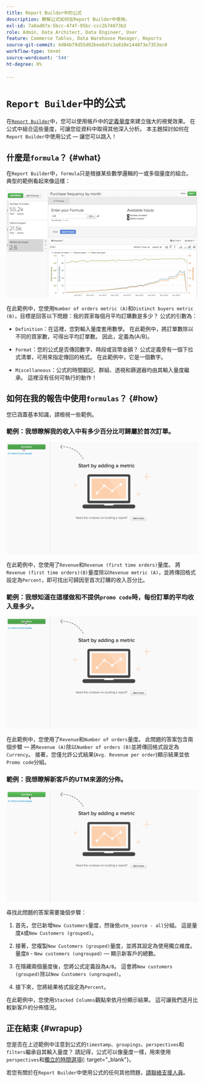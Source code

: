 ```yaml
---
title: Report Builder中的公式
description: 瞭解公式如何在Report Builder中使用。
exl-id: 7a0ad07a-5bcc-474f-95bc-ccc2b74073b2
role: Admin, Data Architect, Data Engineer, User
feature: Commerce Tables, Data Warehouse Manager, Reports
source-git-commit: 4d04b79d55d02bee6dfc3a810e144073e7353ec0
workflow-type: tm+mt
source-wordcount: '544'
ht-degree: 0%

---
```


# `Report Builder`中的公式

在[`Report Builder`](../../tutorials/using-visual-report-builder.md)中，您可以使用帳戶中的[定義量度](../../data-user/reports/ess-manage-data-metrics.md)來建立強大的視覺效果。 在公式中組合這些量度，可讓您從資料中取得其他深入分析。 本主題探討如何在`Report Builder`中使用公式 — 讓您可以跳入！

## 什麼是`formula`？ {#what}

在`Report Builder`中，`formula`只是根據某些數學邏輯的一或多個量度的組合。 典型的範例看起來像這樣：

![在Report Builder中顯示計算的公式範例](../../assets/formula-example.png)

在此範例中，您使用`Number of orders metric (A)`和`Distinct buyers metric (B)`，目標是回答以下問題：我的買家每個月平均訂購數是多少？ 公式的引數為：

* `Definition`：在這裡，您對輸入量度套用數學。 在此範例中，將訂單數除以不同的買家數，可得出平均訂單數。 因此，定義為(A/B)。

* `Format`：您的公式是否傳回數字、時段或貨幣金額？ 公式定義旁有一個下拉式清單，可用來指定傳回的格式。 在此範例中，它是一個數字。

* `Miscellaneous`：公式的時間戳記、群組、透視和篩選器均由其輸入量度繼承。 這裡沒有任何可執行的動作！

## 如何在我的報告中使用`formulas`？ {#how}

您已涵蓋基本知識，請檢視一些範例。

### 範例：我想瞭解我的收入中有多少百分比可歸屬於首次訂單。

![使用公式來尋找首次訂購的收入百分比](../../assets/first_time_orders.gif)

在此範例中，您使用了`Revenue`和`Revenue (first time orders)`量度。 將`Revenue (first time orders)(B)`量度除以`Revenue metric (A)`，並將傳回格式設定為`Percent`，即可找出可歸因至首次訂購的收入百分比。

### 範例：我想知道在這樣做和不提供`promo code`時，每份訂單的平均收入是多少。

![使用公式來尋找有促銷代碼和無促銷代碼的每份訂單的平均收入](../../assets/promo_code.gif)

在此範例中，您使用了`Revenue`和`Number of orders`量度。 此問題的答案包含兩個步驟 — 將`Revenue (A)`除以`Number of orders (B)`並將傳回格式設定為`Currency`。 接著，您僅允許公式結果(`Avg. Revenue per order`)顯示結果並依`Promo code`分組。

### 範例：我想瞭解新客戶的UTM來源的分佈。

![使用公式來尋找新客戶的UTM來源的分佈](../../assets/distro.gif)

尋找此問題的答案需要幾個步驟：

1. 首先，您已新增`New Customers`量度，然後依`utm_source - all`分組。 這是量度`A`或`New Customers (grouped)`。

1. 接著，您複製`New Customers (grouped)`量度，並將其設定為使用獨立維度。 量度`B` - `New customers (ungrouped)` — 顯示新客戶的總數。

1. 在隱藏兩個量度後，您將公式定義設為`A/B`。 這會將`New customers (grouped)`除以`New Customers (ungrouped)`。

1. 接下來，您將結果格式設定為`Percent`。

在此範例中，您使用`Stacked Columns`觀點來依月份顯示結果。 這可讓我們逐月比較新客戶的分佈情況。

## 正在結束 {#wrapup}

您是否在上述範例中注意到公式的`timestamp`、`groupings`、`perspectives`和`filters`繼承自其輸入量度？ 請記得，公式可以像量度一樣，用來使用`perspectives`和[獨立的時間選項](../../tutorials/time-options-visual-rpt-bldr.md){: target="_blank"}。

若您有關於在`Report Builder`中使用公式的任何其他問題，[請聯絡支援人員](https://experienceleague.adobe.com/docs/commerce-knowledge-base/kb/troubleshooting/miscellaneous/mbi-service-policies.html?lang=zh-Hant)。
